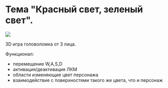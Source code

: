 # Тема "Красный свет, зеленый свет".

![](https://media.giphy.com/media/BD6EvOKcIA05LBdRMl/giphy.gif)<br />

3D игра головоломка от 3 лица.

Функционал:
- перемещение W,A,S,D
- активация/деактивация ЛКМ
- области изменяющие цвет персонажа
- взаимодействие с поверхностями такого же цвета, что и персонаж
